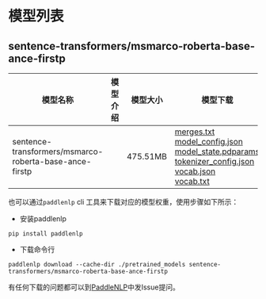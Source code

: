 #  模型列表

## sentence-transformers/msmarco-roberta-base-ance-firstp

| 模型名称 | 模型介绍 | 模型大小  | 模型下载 |
| --- | --- | --- | --- |
|sentence-transformers/msmarco-roberta-base-ance-firstp|  | 475.51MB | [merges.txt](https://bj.bcebos.com/paddlenlp/models/community/sentence-transformers/msmarco-roberta-base-ance-firstp/merges.txt)<br>[model_config.json](https://bj.bcebos.com/paddlenlp/models/community/sentence-transformers/msmarco-roberta-base-ance-firstp/model_config.json)<br>[model_state.pdparams](https://bj.bcebos.com/paddlenlp/models/community/sentence-transformers/msmarco-roberta-base-ance-firstp/model_state.pdparams)<br>[tokenizer_config.json](https://bj.bcebos.com/paddlenlp/models/community/sentence-transformers/msmarco-roberta-base-ance-firstp/tokenizer_config.json)<br>[vocab.json](https://bj.bcebos.com/paddlenlp/models/community/sentence-transformers/msmarco-roberta-base-ance-firstp/vocab.json)<br>[vocab.txt](https://bj.bcebos.com/paddlenlp/models/community/sentence-transformers/msmarco-roberta-base-ance-firstp/vocab.txt) |

也可以通过`paddlenlp` cli 工具来下载对应的模型权重，使用步骤如下所示：

* 安装paddlenlp

```shell
pip install paddlenlp
```

* 下载命令行

```shell
paddlenlp download --cache-dir ./pretrained_models sentence-transformers/msmarco-roberta-base-ance-firstp
```

有任何下载的问题都可以到[PaddleNLP](https://github.com/PaddlePaddle/PaddleNLP)中发Issue提问。